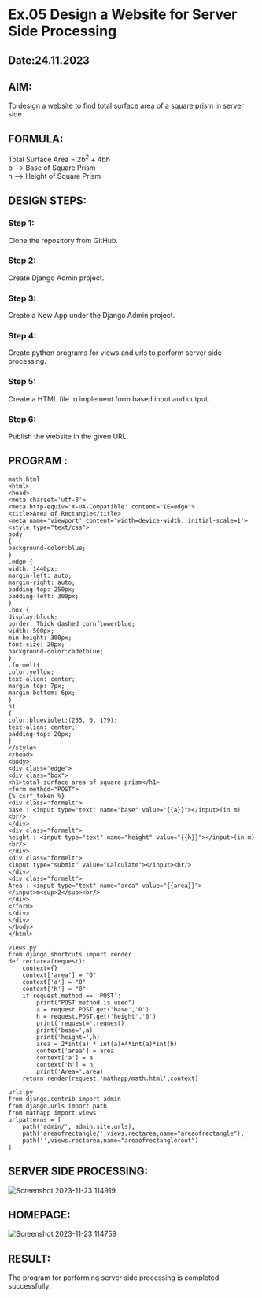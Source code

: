 # Ex.05 Design a Website for Server Side Processing
## Date:24.11.2023

## AIM:
To design a website to find total surface area of a square prism in server side.

## FORMULA:
Total Surface Area = 2b<sup>2</sup> + 4bh
<br>b --> Base of Square Prism
<br>h --> Height of Square Prism

## DESIGN STEPS:

### Step 1:
Clone the repository from GitHub.

### Step 2:
Create Django Admin project.

### Step 3:
Create a New App under the Django Admin project.

### Step 4:
Create python programs for views and urls to perform server side processing.

### Step 5:
Create a HTML file to implement form based input and output.

### Step 6:
Publish the website in the given URL.

## PROGRAM :
```
math.html
<html>
<head>
<meta charset='utf-8'>
<meta http-equiv='X-UA-Compatible' content='IE=edge'>
<title>Area of Rectangle</title>
<meta name='viewport' content='width=device-width, initial-scale=1'>
<style type="text/css">
body 
{
background-color:blue;
}
.edge {
width: 1440px;
margin-left: auto;
margin-right: auto;
padding-top: 250px;
padding-left: 300px;
}
.box {
display:block;
border: Thick dashed cornflowerblue;
width: 500px;
min-height: 300px;
font-size: 20px;
background-color:cadetblue;
}
.formelt{
color:yellow;
text-align: center;
margin-top: 7px;
margin-bottom: 6px;
}
h1
{
color:blueviolet;(255, 0, 179);
text-align: center;
padding-top: 20px;
}
</style>
</head>
<body>
<div class="edge">
<div class="box">
<h1>total surface area of square prism</h1>
<form method="POST">
{% csrf_token %}
<div class="formelt">
base : <input type="text" name="base" value="{{a}}"></input>(in m)<br/>
</div>
<div class="formelt">
height : <input type="text" name="height" value="{{h}}"></input>(in m)<br/>
</div>
<div class="formelt">
<input type="submit" value="Calculate"></input><br/>
</div>
<div class="formelt">
Area : <input type="text" name="area" value="{{area}}"></input>m<sup>2</sup><br/>
</div>
</form>
</div>
</div>
</body>
</html>

views.py
from django.shortcuts import render
def rectarea(request):
    context={}
    context['area'] = "0"
    context['a'] = "0"
    context['h'] = "0"
    if request.method == 'POST':
        print("POST method is used")
        a = request.POST.get('base','0')
        h = request.POST.get('height','0')
        print('request=',request)
        print('base=',a)
        print('height=',h)
        area = 2*int(a) * int(a)+4*int(a)*int(h)
        context['area'] = area
        context['a'] = a
        context['h'] = h
        print('Area=',area)
    return render(request,'mathapp/math.html',context)

urls.py
from django.contrib import admin
from django.urls import path
from mathapp import views
urlpatterns = [
    path('admin/', admin.site.urls),
    path('areaofrectangle/',views.rectarea,name="areaofrectangle"),
    path('',views.rectarea,name="areaofrectangleroot")
]
```


## SERVER SIDE PROCESSING:

![Screenshot 2023-11-23 114919](https://github.com/Gajalakshmivelmurugan/MathServer/assets/144871940/cb3f5f3f-a55f-421e-a9d5-eaf91c12e2c4)


## HOMEPAGE:


![Screenshot 2023-11-23 114759](https://github.com/Gajalakshmivelmurugan/MathServer/assets/144871940/1a9ba03f-90f6-4551-8df4-e7b6088805db)


## RESULT:
The program for performing server side processing is completed successfully.

